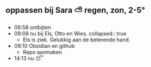 ## oppassen bij Sara  ⛅ regen, zon, 2-5°
- 06:58 ontbijten
- 09:08 nu bij Els, Otto en Wies.
  collapsed:: true
	- Els is ziek. Gelukkig aan de beterende hand.
- 09:10 Obsidian en github
	- Repo aanmaken
- 14:13 nu 😴